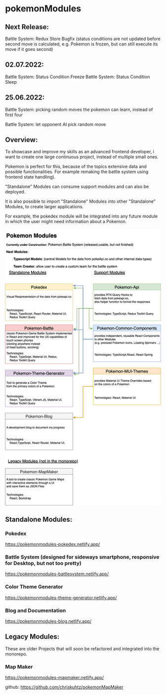 

# pokemonModules

## Next Release: 
Battle System: Redux Store Bugfix (status conditions are not updated before second move is calculated, e.g. Pokemon is frozen, but can still execute its move if it goes second)

## 02.07.2022:  
Battle System: Status Condition Freeze
Battle System: Status Condition Sleep

## 25.06.2022: 
Battle System: picking random moves the pokemon can learn, instead of first four

Battle System: let opponent AI pick random move



## Overview:

To showcase and improve my skills as an advanced frontend developer, i want to create one large continuous project, instead of multiple small ones.

Pokemon is perfect for this, because of the topics extensive data and possible functionalities. For example remaking the battle system using frontend state handling).

"Standalone" Modules can consume support modules and can also be deployed. 

It is also possible to import "Standalone" Modules into other "Standalone" Modules, to create larger applications.

For example, the pokedex module will be integrated into any future module in which the user might need information about a Pokemon.

![](monorepo.drawio.png)

## Standalone Modules:

### Pokedex
https://pokemonmodules-pokedex.netlify.app/

### Battle System (designed for sideways smartphone, responsive for Desktop, but not too pretty)
https://pokemonmodules-battlesystem.netlify.app/

### Color Theme Generator
https://pokemonmodules-theme-generator.netlify.app/

### Blog and Documentation
https://pokemonmodules-blog.netlify.app/





## Legacy Modules:
These are older Projects that will soon be refactored and integrated into the monorepo.

### Map Maker
https://pokemonmodules-mapmaker.netlify.app/

github: https://github.com/chriskuhtz/pokemonMapMaker



